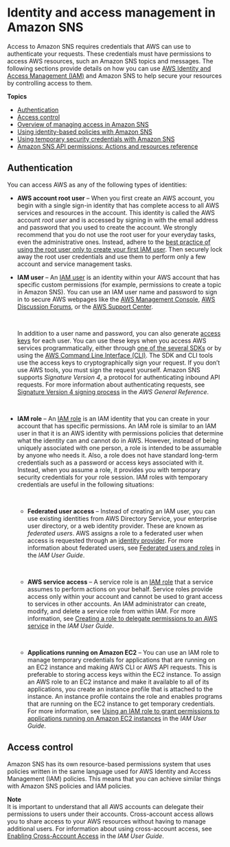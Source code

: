 # Identity and access management in Amazon SNS<a name="sns-authentication-and-access-control"></a>

Access to Amazon SNS requires credentials that AWS can use to authenticate your requests\. These credentials must have permissions to access AWS resources, such an Amazon SNS topics and messages\. The following sections provide details on how you can use [AWS Identity and Access Management \(IAM\)](https://docs.aws.amazon.com/IAM/latest/UserGuide/introduction.html) and Amazon SNS to help secure your resources by controlling access to them\. 

**Topics**
+ [Authentication](#authentication)
+ [Access control](#access-control)
+ [Overview of managing access in Amazon SNS](sns-overview-of-managing-access.md)
+ [Using identity\-based policies with Amazon SNS](sns-using-identity-based-policies.md)
+ [Using temporary security credentials with Amazon SNS](sns-using-temporary-credentials.md)
+ [Amazon SNS API permissions: Actions and resources reference](sns-access-policy-language-api-permissions-reference.md)

## Authentication<a name="authentication"></a>

You can access AWS as any of the following types of identities:
+ **AWS account root user** –  When you first create an AWS account, you begin with a single sign\-in identity that has complete access to all AWS services and resources in the account\. This identity is called the AWS account *root user* and is accessed by signing in with the email address and password that you used to create the account\. We strongly recommend that you do not use the root user for your everyday tasks, even the administrative ones\. Instead, adhere to the [best practice of using the root user only to create your first IAM user](https://docs.aws.amazon.com/IAM/latest/UserGuide/best-practices.html#create-iam-users)\. Then securely lock away the root user credentials and use them to perform only a few account and service management tasks\. 
+ **IAM user** – An [IAM user](https://docs.aws.amazon.com/IAM/latest/UserGuide/id_users.html) is an identity within your AWS account that has specific custom permissions \(for example, permissions to create a topic in Amazon SNS\)\. You can use an IAM user name and password to sign in to secure AWS webpages like the [AWS Management Console](https://console.aws.amazon.com/), [AWS Discussion Forums](https://forums.aws.amazon.com/), or the [AWS Support Center](https://console.aws.amazon.com/support/home#/)\.

   

  In addition to a user name and password, you can also generate [access keys](https://docs.aws.amazon.com/IAM/latest/UserGuide/id_credentials_access-keys.html) for each user\. You can use these keys when you access AWS services programmatically, either through [one of the several SDKs](https://aws.amazon.com/tools/#sdk) or by using the [AWS Command Line Interface \(CLI\)](https://aws.amazon.com/cli/)\. The SDK and CLI tools use the access keys to cryptographically sign your request\. If you don’t use AWS tools, you must sign the request yourself\. Amazon SNS supports *Signature Version 4*, a protocol for authenticating inbound API requests\. For more information about authenticating requests, see [Signature Version 4 signing process](https://docs.aws.amazon.com/general/latest/gr/signature-version-4.html) in the *AWS General Reference*\.

   
+ **IAM role** –  An [IAM role](https://docs.aws.amazon.com/IAM/latest/UserGuide/id_roles.html) is an IAM identity that you can create in your account that has specific permissions\. An IAM role is similar to an IAM user in that it is an AWS identity with permissions policies that determine what the identity can and cannot do in AWS\. However, instead of being uniquely associated with one person, a role is intended to be assumable by anyone who needs it\. Also, a role does not have standard long\-term credentials such as a password or access keys associated with it\. Instead, when you assume a role, it provides you with temporary security credentials for your role session\. IAM roles with temporary credentials are useful in the following situations:

   
  + **Federated user access** –  Instead of creating an IAM user, you can use existing identities from AWS Directory Service, your enterprise user directory, or a web identity provider\. These are known as *federated users*\. AWS assigns a role to a federated user when access is requested through an [identity provider](https://docs.aws.amazon.com/IAM/latest/UserGuide/id_roles_providers.html)\. For more information about federated users, see [Federated users and roles](https://docs.aws.amazon.com/IAM/latest/UserGuide/introduction_access-management.html#intro-access-roles) in the *IAM User Guide*\. 

     
  + **AWS service access** –  A service role is an [IAM role](https://docs.aws.amazon.com/IAM/latest/UserGuide/id_roles.html) that a service assumes to perform actions on your behalf\. Service roles provide access only within your account and cannot be used to grant access to services in other accounts\. An IAM administrator can create, modify, and delete a service role from within IAM\. For more information, see [Creating a role to delegate permissions to an AWS service](https://docs.aws.amazon.com/IAM/latest/UserGuide/id_roles_create_for-service.html) in the *IAM User Guide*\. 

      
  + **Applications running on Amazon EC2** –  You can use an IAM role to manage temporary credentials for applications that are running on an EC2 instance and making AWS CLI or AWS API requests\. This is preferable to storing access keys within the EC2 instance\. To assign an AWS role to an EC2 instance and make it available to all of its applications, you create an instance profile that is attached to the instance\. An instance profile contains the role and enables programs that are running on the EC2 instance to get temporary credentials\. For more information, see [Using an IAM role to grant permissions to applications running on Amazon EC2 instances](https://docs.aws.amazon.com/IAM/latest/UserGuide/id_roles_use_switch-role-ec2.html) in the *IAM User Guide*\. 

    

## Access control<a name="access-control"></a>

Amazon SNS has its own resource\-based permissions system that uses policies written in the same language used for AWS Identity and Access Management \(IAM\) policies\. This means that you can achieve similar things with Amazon SNS policies and IAM policies\.

**Note**  
It is important to understand that all AWS accounts can delegate their permissions to users under their accounts\. Cross\-account access allows you to share access to your AWS resources without having to manage additional users\. For information about using cross\-account access, see [Enabling Cross\-Account Access](https://docs.aws.amazon.com/IAM/latest/UserGuide/Delegation.html) in the *IAM User Guide*\.
